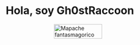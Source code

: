 # Hola, soy Gh0stRaccoon
<div style="display:flex; justify-content:center" width="100%">
<img src="https://live.staticflickr.com/3369/3426115443_a356cf752a_b.jpg" alt="Mapache fantasmagorico" width="50%"/>
</div>
